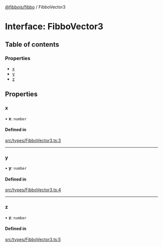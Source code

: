 [@fibbojs/fibbo](/api/index)  / FibboVector3

# Interface: FibboVector3

## Table of contents

### Properties

- [x](FibboVector3.md#x)
- [y](FibboVector3.md#y)
- [z](FibboVector3.md#z)

## Properties

### x

• **x**: `number`

#### Defined in

[src/types/FibboVector3.ts:3](https://github.com/fibbojs/fibbo/blob/919659600127e89dd8df0ecbacb53d15d120b2c4/src/types/FibboVector3.ts#L3)

___

### y

• **y**: `number`

#### Defined in

[src/types/FibboVector3.ts:4](https://github.com/fibbojs/fibbo/blob/919659600127e89dd8df0ecbacb53d15d120b2c4/src/types/FibboVector3.ts#L4)

___

### z

• **z**: `number`

#### Defined in

[src/types/FibboVector3.ts:5](https://github.com/fibbojs/fibbo/blob/919659600127e89dd8df0ecbacb53d15d120b2c4/src/types/FibboVector3.ts#L5)
